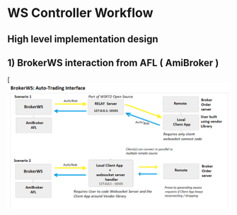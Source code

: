 # WS Controller Workflow
## High level implementation design

## 1) BrokerWS interaction from AFL ( AmiBroker )

[![AFL Auto-Trading Interface](https://raw.githubusercontent.com/ideepcoder/BrokerWS/refs/heads/main/images/help/workflow_ws1.png)
